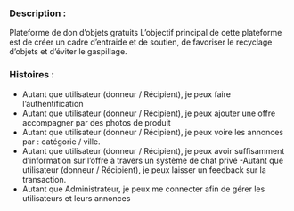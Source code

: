 
### Description :

Plateforme de don d’objets gratuits 
L’objectif principal de cette plateforme est de créer un cadre d’entraide et de soutien, de favoriser le recyclage d’objets et d’éviter le gaspillage.

### Histoires :
- Autant que utilisateur (donneur / Récipient), je peux faire l’authentification 
- Autant que utilisateur (donneur / Récipient), je peux ajouter une offre accompagner par des photos de produit 
- Autant que utilisateur (donneur / Récipient), je peux voire les annonces par : catégorie / ville.
- Autant que utilisateur (donneur / Récipient), je peux avoir suffisamment d’information sur l’offre à travers un système de chat privé
 -Autant que utilisateur (donneur / Récipient), je peux laisser un feedback sur la transaction.
- Autant que Administrateur, je peux me connecter afin de gérer les utilisateurs et leurs annonces  
